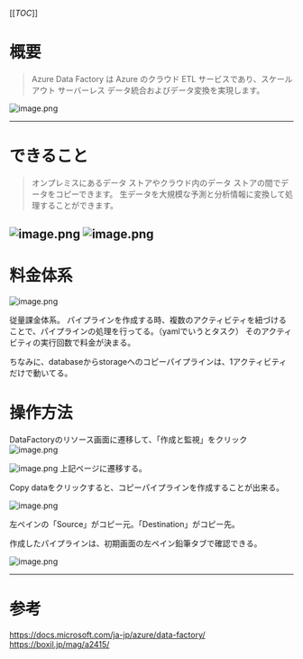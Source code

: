 [[_TOC_]]


# 概要
>Azure Data Factory は Azure のクラウド ETL サービスであり、スケールアウト サーバーレス データ統合およびデータ変換を実現します。

![image.png](/.attachments/image-96373ee7-aa6e-42d3-b823-24639a12329f.png)

---

# できること
>オンプレミスにあるデータ ストアやクラウド内のデータ ストアの間でデータをコピーできます。
>生データを大規模な予測と分析情報に変換して処理することができます。 

![image.png](/.attachments/image-b947d225-1f23-4ddd-ac78-838a7fad2944.png)
![image.png](/.attachments/image-9ab2490f-3b26-4324-b7ef-50409d2b2a9f.png)
---

# 料金体系
![image.png](/.attachments/image-72d84dfb-c4f9-4385-bce9-3919a29f06da.png)

従量課金体系。
パイプラインを作成する時、複数のアクティビティを紐づけることで、パイプラインの処理を行ってる。（yamlでいうとタスク）
そのアクティビティの実行回数で料金が決まる。

ちなみに、databaseからstorageへのコピーパイプラインは、1アクティビティだけで動いてる。

# 操作方法
DataFactoryのリソース画面に遷移して、「作成と監視」をクリック
![image.png](/.attachments/image-7535b029-9178-4e2f-b6a2-7d35adc40495.png)

![image.png](/.attachments/image-1c5d7c10-ec17-4002-8480-a3984faca212.png)
上記ページに遷移する。

Copy dataをクリックすると、コピーパイプラインを作成することが出来る。

![image.png](/.attachments/image-3d8556a5-4daf-4441-9326-97a3f19c0953.png)

左ペインの「Source」がコピー元。「Destination」がコピー先。

作成したパイプラインは、初期画面の左ペイン鉛筆タブで確認できる。

![image.png](/.attachments/image-cc7767dc-c7a3-4384-863c-b21fb95bdf15.png)

---

# 参考
https://docs.microsoft.com/ja-jp/azure/data-factory/
https://boxil.jp/mag/a2415/